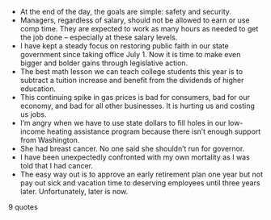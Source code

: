  - At the end of the day, the goals are simple: safety and security.
 - Managers, regardless of salary, should not be allowed to earn or use comp time. They are expected to work as many hours as needed to get the job done – especially at these salary levels.
 - I have kept a steady focus on restoring public faith in our state government since taking office July 1. Now it is time to make even bigger and bolder gains through legislative action.
 - The best math lesson we can teach college students this year is to subtract a tuition increase and benefit from the dividends of higher education.
 - This continuing spike in gas prices is bad for consumers, bad for our economy, and bad for all other businesses. It is hurting us and costing us jobs.
 - I’m angry when we have to use state dollars to fill holes in our low-income heating assistance program because there isn’t enough support from Washington.
 - She had breast cancer. No one said she shouldn’t run for governor.
 - I have been unexpectedly confronted with my own mortality as I was told that I had cancer.
 - The easy way out is to approve an early retirement plan one year but not pay out sick and vacation time to deserving employees until three years later. Unfortunately, later is now.

9 quotes